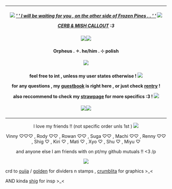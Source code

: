 ***
<h5 align="center">
  
<img src="https://goldenkamuy.crd.co/assets/images/gallery21/091875fa.gif?v=53e72adc"/> [' ' I will be waiting for you , on the other side of Frozen Pines . . ' '](https://open.spotify.com/track/486MJ1Z8KZyJef7SOXRkOH?si=d1a85a69caed4823) <img src="https://goldenkamuy.crd.co/assets/images/gallery21/091875fa.gif?v=53e72adc"/>

[CERB & MISH CALLOUT](https://docs.google.com/document/d/1z4ZlR_uJhfT6QAgw-iDPfitZJCogg3m4H8ldjWhYBFU/edit?usp=sharing) :3
<h5 align="center">
<img src="https://goldenkamuy.crd.co/assets/images/gallery06/6d9aa6de.gif?v=53e72adc"/><img src="https://goldenkamuy.crd.co/assets/images/gallery06/6d9aa6de.gif?v=53e72adc"/>
</h5>  

<h4 align="center">
Orpheus . ✧. he/him . ⊹ polish
</h4> 
<h5 align="center">
<img src="https://i.imgur.com/a1NfmTV.png"/>
</h5>  
<h4 align="center">

feel free to int , unless my user states otherwise ! <img src="https://goldenkamuy.crd.co/assets/images/gallery21/273ffff2.png?v=53e72adc"/>

for any questions , my [guestbook](https://ovrpheus.123guestbook.com/) is right here , or just check [rentry](https://rentry.co/biilian) !

also reccommend to check my [strawpage](https://wipyay.straw.page/) for more specifics :3 ! <img src="https://goldenkamuy.crd.co/assets/images/gallery21/84ad8ca7.png?v=53e72adc"/>
</h4> 

<h5 align="center">
<img src="https://goldenkamuy.crd.co/assets/images/gallery06/6d9aa6de.gif?v=53e72adc"/><img src="https://goldenkamuy.crd.co/assets/images/gallery06/6d9aa6de.gif?v=53e72adc"/>
</h5>  

***
<p align = "center">
I love my friends !! (not specific order unls 1st ) <img src="https://goldenkamuy.crd.co/assets/images/gallery21/b3f8be4e.gif?v=53e72adc"/>
<p>
<p align = "center">
Vinny ♡♡♡ , Rody ♡♡ , Rowan ♡♡ , Suga ♡♡ , Machi ♡♡ , Renny ♡♡ , Shig ♡ , Kiri ♡ , Mati ♡ , Xyo ♡ , Shu ♡ , Miyu ♡ 
<p>
<p align = "center">
and anyone else I am friends with on pt/my github mutuals !! <3 /p
<p>
<p align ="center">
<img src="https://ouija.crd.co/assets/images/gallery14/22362e06.gif?v=b7df7a50"/>
</h5>  
</p>

crd to [ouija](https://ouija.crd.co/#) / [golden](https://goldenkamuy.crd.co/#small) for dividers n stamps , [crumblita](https://www.tumblr.com/crumblita) for graphics >_<

AND kinda [shig](https://github.com/neuvilIette) for insp >_<
